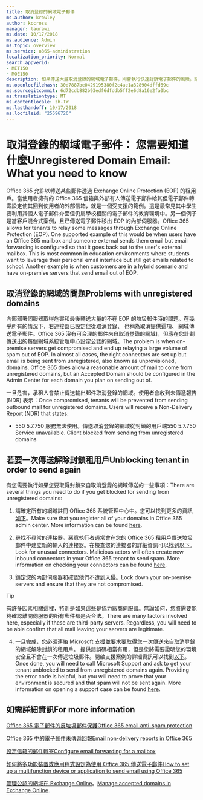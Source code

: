 ```yaml
---
title: 取消登錄的網域電子郵件
ms.author: krowley
author: kccross
manager: laurawi
ms.date: 10/17/2018
ms.audience: Admin
ms.topic: overview
ms.service: o365-administration
localization_priority: Normal
search.appverid:
- MET150
- MOE150
description: 如果傳送大量取消登錄的網域電子郵件，則會執行快速封鎖電子郵件的風險。請閱讀本篇文章以深入了解。
ms.openlocfilehash: 30d7887be0429195380f2c4ae1a328904dffd69c
ms.sourcegitcommit: 6d72cdb882b93edf6dfddb5ff2e6d8a16e2fa0bc
ms.translationtype: MT
ms.contentlocale: zh-TW
ms.lasthandoff: 10/17/2018
ms.locfileid: "25596726"
---
```

# <a name="unregistered-domain-email-what-you-need-to-know"></a><span data-ttu-id="d789f-104">取消登錄的網域電子郵件： 您需要知道什麼</span><span class="sxs-lookup"><span data-stu-id="d789f-104">Unregistered Domain Email: What you need to know</span></span>

<span data-ttu-id="d789f-p102">Office 365 允許以轉送某些郵件透過 Exchange Online Protection (EOP) 的租用戶。當使用者擁有的 Office 365 信箱與外部有人傳送電子郵件給其但電子郵件轉寄設定使其回到使用者的外部信箱，就是一個受支援的範例。這是最常見其中學生要利用其個人電子郵件介面但仍屬學校相關的電子郵件的教育環境中。另一個例子是當客戶混合式案例，且已傳送電子郵件移出 EOP 的內部伺服器。</span><span class="sxs-lookup"><span data-stu-id="d789f-p102">Office 365 allows for tenants to relay some messages through Exchange Online Protection (EOP). One supported example of this would be when users have an Office 365 mailbox and someone external sends them email but email forwarding is configured so that it goes back out to the user's external mailbox. This is most common in education environments where students want to leverage their personal email interface but still get emails related to school. Another example is when customers are in a hybrid scenario and have on-premise servers that send email out of EOP.</span></span>

## <a name="problems-with-unregistered-domains"></a><span data-ttu-id="d789f-109">取消登錄的網域的問題</span><span class="sxs-lookup"><span data-stu-id="d789f-109">Problems with unregistered domains</span></span>

<span data-ttu-id="d789f-p103">內部部署伺服器取得危害和最後轉送大量的不在 EOP 的垃圾郵件時的問題。在幾乎所有的情況下，右連接器已設定但從取消登錄、 也稱為取消提供這項、 網域傳送電子郵件。Office 365 沒有可合理的郵件來自取消登錄的網域]，但應在您計劃傳送出的每個網域系統管理中心設定公認的網域。</span><span class="sxs-lookup"><span data-stu-id="d789f-p103">The problem is when on-premise servers get compromised and end up relaying a large volume of spam out of EOP. In almost all cases, the right connectors are set up but email is being sent from unregistered, also known as unprovisioned, domains. Office 365 does allow a reasonable amount of mail to come from unregistered domains, but an Accepted Domain should be configured in the Admin Center for each domain you plan on sending out of.</span></span>

<span data-ttu-id="d789f-p104">一旦危害，承租人會禁止傳送輸出郵件取消登錄的網域。使用者會收到未傳遞報告 (NDR) 表示：</span><span class="sxs-lookup"><span data-stu-id="d789f-p104">Once compromised, tenants will be prevented from sending outbound mail for unregistered domains. Users will receive a Non-Delivery Report (NDR) that states:</span></span>

- <span data-ttu-id="d789f-p105">550 5.7.750 服務無法使用。傳送取消登錄的網域從封鎖的用戶端</span><span class="sxs-lookup"><span data-stu-id="d789f-p105">550 5.7.750 Service unavailable. Client blocked from sending from unregistered domains</span></span>

## <a name="unblocking-tenant-in-order-to-send-again"></a><span data-ttu-id="d789f-117">若要一次傳送解除封鎖租用戶</span><span class="sxs-lookup"><span data-stu-id="d789f-117">Unblocking tenant in order to send again</span></span>

<span data-ttu-id="d789f-118">有您需要執行如果您要取得封鎖來自取消登錄的網域傳送的一些事項：</span><span class="sxs-lookup"><span data-stu-id="d789f-118">There are several things you need to do if you get blocked for sending from unregistered domains:</span></span>

1. <span data-ttu-id="d789f-p106">請確定所有的網域註冊 Office 365 系統管理中心中。您可以找到更多的資訊[如下](https://docs.microsoft.com/en-us/exchange/mail-flow-best-practices/manage-accepted-domains/manage-accepted-domains)。</span><span class="sxs-lookup"><span data-stu-id="d789f-p106">Make sure that you register all of your domains in Office 365 admin center. More information can be found [here](https://docs.microsoft.com/en-us/exchange/mail-flow-best-practices/manage-accepted-domains/manage-accepted-domains).</span></span>

2. <span data-ttu-id="d789f-p107">尋找不尋常的連接器。惡意執行者通常會在您的 Office 365 租用戶傳送垃圾郵件中建立新的輸入的連接器。在檢查您的連接器的詳細資訊可以找到[以下](https://docs.microsoft.com/en-us/powershell/module/exchange/mail-flow/get-inboundconnector?view=exchange-ps)。</span><span class="sxs-lookup"><span data-stu-id="d789f-p107">Look for unusual connectors. Malicious actors will often create new inbound connectors in your Office 365 tenant to send spam. More information on checking your connectors can be found [here](https://docs.microsoft.com/en-us/powershell/module/exchange/mail-flow/get-inboundconnector?view=exchange-ps).</span></span> 

3. <span data-ttu-id="d789f-124">鎖定您的內部伺服器和確認他們不遭到入侵。</span><span class="sxs-lookup"><span data-stu-id="d789f-124">Lock down your on-premise servers and ensure that they are not compromised.</span></span>

> [!TIP]
> <span data-ttu-id="d789f-p108">有許多因素相關這裡，特別是如果這些是協力廠商伺服器。無論如何，您將需要能夠確認離開伺服器的所有郵件都是否合法。</span><span class="sxs-lookup"><span data-stu-id="d789f-p108">There are many factors involved here, especially if these are third-party servers. Regardless, you will need to be able confirm that  all mail leaving your servers are legitimate.</span></span>

4. <span data-ttu-id="d789f-p109">一旦完成，您必須連絡 Microsoft 支援並要求要取得您一次傳送來自取消登錄的網域解除封鎖的租用戶。 提供錯誤碼相當有用，但是您將需要證明您的環境安全且不會在一次傳送垃圾郵件。開啟支援案例的詳細資訊可以找到[以下](https://support.office.com/en-us/article/Contact-support-for-business-products-Admin-Help-32a17ca7-6fa0-4870-8a8d-e25ba4ccfd4b#ID0EAADAAA=online)。</span><span class="sxs-lookup"><span data-stu-id="d789f-p109">Once done, you will need to call Microsoft Support and ask to get your tenant unblocked to send from unregistered domains again.  Providing the error code is helpful, but you will need to prove that your environment is secured and that spam will not be sent again. More information on opening a support case can be found [here](https://support.office.com/en-us/article/Contact-support-for-business-products-Admin-Help-32a17ca7-6fa0-4870-8a8d-e25ba4ccfd4b#ID0EAADAAA=online).</span></span>
  
## <a name="for-more-information"></a><span data-ttu-id="d789f-130">如需詳細資訊</span><span class="sxs-lookup"><span data-stu-id="d789f-130">For more information</span></span>

[<span data-ttu-id="d789f-131">Office 365 電子郵件的反垃圾郵件保護</span><span class="sxs-lookup"><span data-stu-id="d789f-131">Office 365 email anti-spam protection</span></span>](anti-spam-protection.md)

[<span data-ttu-id="d789f-132">Office 365 中的電子郵件未傳遞回報</span><span class="sxs-lookup"><span data-stu-id="d789f-132">Email non-delivery reports in Office 365</span></span>](https://support.office.com/article/email-non-delivery-reports-in-office-365-51daa6b9-2e35-49c4-a0c9-df85bf8533c3)

[<span data-ttu-id="d789f-133">設定信箱的郵件轉寄</span><span class="sxs-lookup"><span data-stu-id="d789f-133">Configure email forwarding for a mailbox</span></span>](https://docs.microsoft.com/en-us/exchange/recipients-in-exchange-online/manage-user-mailboxes/configure-email-forwarding)

[<span data-ttu-id="d789f-134">如何將多功能裝置或應用程式設定為使用 Office 365 傳送電子郵件</span><span class="sxs-lookup"><span data-stu-id="d789f-134">How to set up a multifunction device or application to send email using Office 365</span></span>](https://support.office.com/en-us/article/How-to-set-up-a-multifunction-device-or-application-to-send-email-using-Office-365-69f58e99-c550-4274-ad18-c805d654b4c4)

<span data-ttu-id="d789f-135">[管理公認的網域在 Exchange Online](https://docs.microsoft.com/en-us/exchange/mail-flow-best-practices/manage-accepted-domains/manage-accepted-domains)。</span><span class="sxs-lookup"><span data-stu-id="d789f-135">[Manage accepted domains in Exchange Online](https://docs.microsoft.com/en-us/exchange/mail-flow-best-practices/manage-accepted-domains/manage-accepted-domains).</span></span>
